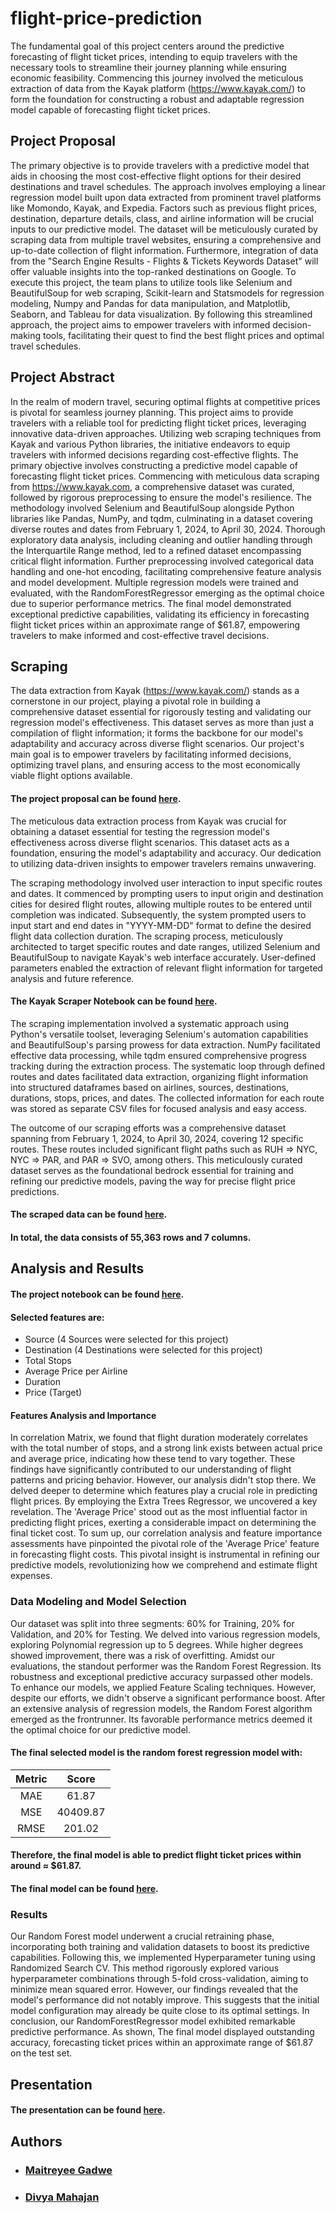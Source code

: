 # flight-price-prediction

The fundamental goal of this project centers around the predictive forecasting of flight ticket prices, intending to equip travelers with the necessary tools to streamline their journey planning while ensuring economic feasibility. Commencing this journey involved the meticulous extraction of data from the Kayak platform (https://www.kayak.com/) to form the foundation for constructing a robust and adaptable regression model capable of forecasting flight ticket prices.

## Project Proposal

The primary objective is to provide travelers with a predictive model that aids in choosing the most cost-effective flight options for their desired destinations and travel schedules. The approach involves employing a linear regression model built upon data extracted from prominent travel platforms like Momondo, Kayak, and Expedia. Factors such as previous flight prices, destination, departure details, class, and airline information will be crucial inputs to our predictive model. The dataset will be meticulously curated by scraping data from multiple travel websites, ensuring a comprehensive and up-to-date collection of flight information. Furthermore, integration of data from the "Search Engine Results - Flights & Tickets Keywords Dataset" will offer valuable insights into the top-ranked destinations on Google. To execute this project, the team plans to utilize tools like Selenium and BeautifulSoup for web scraping, Scikit-learn and Statsmodels for regression modeling, Numpy and Pandas for data manipulation, and Matplotlib, Seaborn, and Tableau for data visualization. By following this streamlined approach, the project aims to empower travelers with informed decision-making tools, facilitating their quest to find the best flight prices and optimal travel schedules.

## Project Abstract

In the realm of modern travel, securing optimal flights at competitive prices is pivotal for seamless journey planning. This project aims to provide travelers with a reliable tool for predicting flight ticket prices, leveraging innovative data-driven approaches. Utilizing web scraping techniques from Kayak and various Python libraries, the initiative endeavors to equip travelers with informed decisions regarding cost-effective flights. The primary objective involves constructing a predictive model capable of forecasting flight ticket prices. Commencing with meticulous data scraping from https://www.kayak.com, a comprehensive dataset was curated, followed by rigorous preprocessing to ensure the model's resilience. The methodology involved Selenium and BeautifulSoup alongside Python libraries like Pandas, NumPy, and tqdm, culminating in a dataset covering diverse routes and dates from February 1, 2024, to April 30, 2024. Thorough exploratory data analysis, including cleaning and outlier handling through the Interquartile Range method, led to a refined dataset encompassing critical flight information. Further preprocessing involved categorical data handling and one-hot encoding, facilitating comprehensive feature analysis and model development. Multiple regression models were trained and evaluated, with the RandomForestRegressor emerging as the optimal choice due to superior performance metrics. The final model demonstrated exceptional predictive capabilities, validating its efficiency in forecasting flight ticket prices within an approximate range of $61.87, empowering travelers to make informed and cost-effective travel decisions.

## Scraping

The data extraction from Kayak (https://www.kayak.com/) stands as a cornerstone in our project, playing a pivotal role in building a comprehensive dataset essential for rigorously testing and validating our regression model's effectiveness. This dataset serves as more than just a compilation of flight information; it forms the backbone for our model's adaptability and accuracy across diverse flight scenarios. Our project's main goal is to empower travelers by facilitating informed decisions, optimizing travel plans, and ensuring access to the most economically viable flight options available.

#### The project proposal can be found [here](https://github.com/maitreyee290897/).

The meticulous data extraction process from Kayak was crucial for obtaining a dataset essential for testing the regression model's effectiveness across diverse flight scenarios. This dataset acts as a foundation, ensuring the model's adaptability and accuracy. Our dedication to utilizing data-driven insights to empower travelers remains unwavering.

The scraping methodology involved user interaction to input specific routes and dates. It commenced by prompting users to input origin and destination cities for desired flight routes, allowing multiple routes to be entered until completion was indicated. Subsequently, the system prompted users to input start and end dates in "YYYY-MM-DD" format to define the desired flight data collection duration. The scraping process, meticulously architected to target specific routes and date ranges, utilized Selenium and BeautifulSoup to navigate Kayak's web interface accurately. User-defined parameters enabled the extraction of relevant flight information for targeted analysis and future reference.

#### The Kayak Scraper Notebook can be found [here](https://github.com/maitreyee290897/).

The scraping implementation involved a systematic approach using Python's versatile toolset, leveraging Selenium's automation capabilities and BeautifulSoup's parsing prowess for data extraction. NumPy facilitated effective data processing, while tqdm ensured comprehensive progress tracking during the extraction process. The systematic loop through defined routes and dates facilitated data extraction, organizing flight information into structured dataframes based on airlines, sources, destinations, durations, stops, prices, and dates. The collected information for each route was stored as separate CSV files for focused analysis and easy access.

The outcome of our scraping efforts was a comprehensive dataset spanning from February 1, 2024, to April 30, 2024, covering 12 specific routes. These routes included significant flight paths such as RUH => NYC, NYC => PAR, and PAR => SVO, among others. This meticulously curated dataset serves as the foundational bedrock essential for training and refining our predictive models, paving the way for precise flight price predictions.

#### The scraped data can be found [here](https://github.com/maitreyee290897/).

#### In total, the data consists of 55,363 rows and 7 columns.

## Analysis and Results

#### The project notebook can be found [here](https://github.com/maitreyee290897/).

#### Selected features are:

- Source (4 Sources were selected for this project)
- Destination (4 Destinations were selected for this project)
- Total Stops
- Average Price per Airline
- Duration
- Price (Target)

#### Features Analysis and Importance

In correlation Matrix, we found that flight duration moderately correlates with the total number of stops, and a strong link exists between actual price and average price, indicating how these tend to vary together. These findings have significantly contributed to our understanding of flight patterns and pricing behavior.
However, our analysis didn't stop there. We delved deeper to determine which features play a crucial role in predicting flight prices. By employing the Extra Trees Regressor, we uncovered a key revelation. The 'Average Price' stood out as the most influential factor in predicting flight prices, exerting a considerable impact on determining the final ticket cost.
To sum up, our correlation analysis and feature importance assessments have pinpointed the pivotal role of the 'Average Price' feature in forecasting flight costs. This pivotal insight is instrumental in refining our predictive models, revolutionizing how we comprehend and estimate flight expenses.

### Data Modeling and Model Selection

Our dataset was split into three segments: 60% for Training, 20% for Validation, and 20% for Testing.
We delved into various regression models, exploring Polynomial regression up to 5 degrees. While higher degrees showed improvement, there was a risk of overfitting.
Amidst our evaluations, the standout performer was the Random Forest Regression. Its robustness and exceptional predictive accuracy surpassed other models.
To enhance our models, we applied Feature Scaling techniques. However, despite our efforts, we didn't observe a significant performance boost.
After an extensive analysis of regression models, the Random Forest algorithm emerged as the frontrunner. Its favorable performance metrics deemed it the optimal choice for our predictive model.

#### The final selected model is the random forest regression model with:

| Metric |  Score   |
| :----: | :------: |
|  MAE   |  61.87   |
|  MSE   | 40409.87 |
|  RMSE  |  201.02  |

#### Therefore, the final model is able to predict flight ticket prices within around ≈ $61.87.

#### The final model can be found [here](https://github.com/maitreyee290897/).

### Results

Our Random Forest model underwent a crucial retraining phase, incorporating both training and validation datasets to boost its predictive capabilities.
Following this, we implemented Hyperparameter tuning using Randomized Search CV. This method rigorously explored various hyperparameter combinations through 5-fold cross-validation, aiming to minimize mean squared error.
However, our findings revealed that the model's performance did not notably improve. This suggests that the initial model configuration may already be quite close to its optimal settings.
In conclusion, our RandomForestRegressor model exhibited remarkable predictive performance. As shown, The final model displayed outstanding accuracy, forecasting ticket prices within an approximate range of $61.87 on the test set.

## Presentation

#### The presentation can be found [here](https://github.com/maitreyee290897/).

## Authors <a name="authors"/>

- ### [Maitreyee Gadwe](https://github.com/maitreyee290897)
- ### [Divya Mahajan](https://github.com/divaamahajan)
